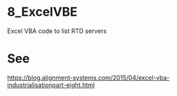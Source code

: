 # 8_ExcelVBE
Excel VBA code to list RTD servers

# See 
https://blog.alignment-systems.com/2015/04/excel-vba-industrialisationpart-eight.html
